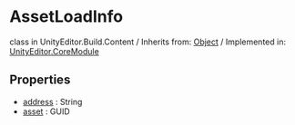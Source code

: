 # AssetLoadInfo
class in UnityEditor.Build.Content
 / Inherits from: <a href="https://docs.unity3d.com/6000.2/Documentation/ScriptReference/Object.html">Object</a> / Implemented in: <a href="https://docs.unity3d.com/6000.2/Documentation/ScriptReference/UnityEditor.CoreModule.html">UnityEditor.CoreModule</a>

## Properties
- <a href="https://docs.unity3d.com/6000.2/Documentation/ScriptReference/AssetLoadInfo-address.html">address</a> : String
- <a href="https://docs.unity3d.com/6000.2/Documentation/ScriptReference/AssetLoadInfo-asset.html">asset</a> : GUID
